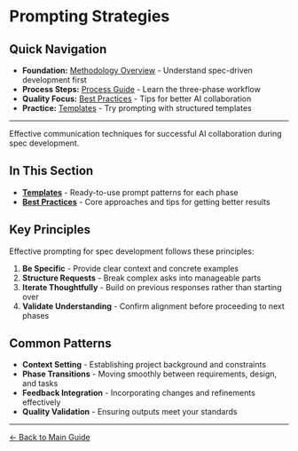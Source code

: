 # Prompting Strategies

<!-- Navigation Metadata -->
<!-- Section: Prompting | Level: Overview | Prerequisites: README.md -->
<!-- Related: process/README.md, resources/ai-reasoning.md, templates/README.md -->

## Quick Navigation
- **Foundation:** [Methodology Overview](../README.md) - Understand spec-driven development first
- **Process Steps:** [Process Guide](../process/README.md) - Learn the three-phase workflow
- **Quality Focus:** [Best Practices](best-practices.md) - Tips for better AI collaboration
- **Practice:** [Templates](../templates/README.md) - Try prompting with structured templates

---

Effective communication techniques for successful AI collaboration during spec development.

## In This Section

- **[Templates](templates.md)** - Ready-to-use prompt patterns for each phase
- **[Best Practices](best-practices.md)** - Core approaches and tips for getting better results

## Key Principles

Effective prompting for spec development follows these principles:

1. **Be Specific** - Provide clear context and concrete examples
2. **Structure Requests** - Break complex asks into manageable parts
3. **Iterate Thoughtfully** - Build on previous responses rather than starting over
4. **Validate Understanding** - Confirm alignment before proceeding to next phases

## Common Patterns

- **Context Setting** - Establishing project background and constraints
- **Phase Transitions** - Moving smoothly between requirements, design, and tasks
- **Feedback Integration** - Incorporating changes and refinements effectively
- **Quality Validation** - Ensuring outputs meet your standards

---

[← Back to Main Guide](../../README.md)